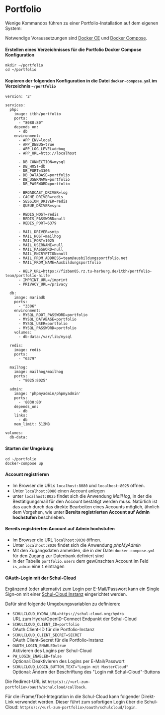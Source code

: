 # Portfolio

Wenige Kommandos führen zu einer Portfolio-Installation auf dem eigenen System:

Notwendige Voraussetzungen sind [Docker CE](https://docs.docker.com/install/) und [Docker Compose](https://docs.docker.com/compose/install/).

#### Erstellen eines Verzeichnisses für die Portfolio Docker Compose Konfiguration 

```
mkdir ~/portfolio
cd ~/portfolio
```

#### Kopieren der folgenden Konfiguration in die Datei `docker-compose.yml` im Verzeichnis `~/portfolio` 

```
version: '2'

services:
  php:
    image: itbh/portfolio
    ports:
      - "8080:80"
    depends_on:
      - db
    environment:
      - APP_ENV=local
      - APP_DEBUG=true
      - APP_LOG_LEVEL=debug
      - APP_URL=http://localhost

      - DB_CONNECTION=mysql
      - DB_HOST=db
      - DB_PORT=3306
      - DB_DATABASE=portfolio
      - DB_USERNAME=portfolio
      - DB_PASSWORD=portfolio

      - BROADCAST_DRIVER=log
      - CACHE_DRIVER=redis
      - SESSION_DRIVER=redis
      - QUEUE_DRIVER=sync

      - REDIS_HOST=redis
      - REDIS_PASSWORD=null
      - REDIS_PORT=6379

      - MAIL_DRIVER=smtp
      - MAIL_HOST=mailhog
      - MAIL_PORT=1025
      - MAIL_USERNAME=null
      - MAIL_PASSWORD=null
      - MAIL_ENCRYPTION=null
      - MAIL_FROM_ADDRESS=team@ausbildungsportfolio.net
      - MAIL_FROM_NAME=Ausbildungsportfolio

      - HELP_URL=https://fizban05.rz.tu-harburg.de/itbh/portfolio-team/portfolio-hilfe
      - IMPRINT_URL=/imprint
      - PRIVACY_URL=/privacy

  db:
    image: mariadb
    ports:
      - "3306"
    environment:
      - MYSQL_ROOT_PASSWORD=portfolio
      - MYSQL_DATABASE=portfolio
      - MYSQL_USER=portfolio
      - MYSQL_PASSWORD=portfolio
    volumes:
      - db-data:/var/lib/mysql

  redis:
    image: redis
    ports:
      - "6379"

  mailhog:
    image: mailhog/mailhog
    ports:
      - "8025:8025"

  admin:
    image: 'phpmyadmin/phpmyadmin'
    ports:
      - '8030:80'
    depends_on:
      - db
    links:
      - db
    mem_limit: 512MB

volumes:
  db-data:

```

#### Starten der Umgebung

```
cd ~/portfolio
docker-compose up
```

#### Account registrieren

- Im Browser die URLs `localhost:8080` und `localhost:8025` öffnen.
- Unter `localhost:8080` einen Account anlegen
- unter `localhost:8025` findet sich die Anwendung *MailHog*, in der die Bestätigungsmail für den Account bestätigt werden muss. Natürlich ist das auch durch das direkte Bearbeiten eines Accounts möglich, ähnlich dem Vorgehen, wie unter **Bereits registrierten Account auf Admin hochstufen** beschrieben.

#### Bereits registrierten Account auf Admin hochstufen

- Im Browser die URL `localhost:8030` öffnen.
- Unter `localhost:8030` findet sich die Anwendung *phpMyAdmin*
- Mit den Zugangsdaten anmelden, die in der Datei `docker-compose.yml` für den Zugang zur Datenbank definiert sind
- In der Tabelle `portfolio.users` dem gewünschten Account im Feld `is_admin` eine `1` eintragen

#### OAuth-Login mit der Schul-Cloud

Ergänzend (oder alternativ) zum Login per E-Mail/Passwort kann ein Single Sign-on mit einer [Schul-Cloud Instanz](https://github.com/schul-cloud/schulcloud-server)
eingerichtet werden.

Dafür sind folgende Umgebungsvariablen zu definieren:

- `SCHULCLOUD_HYDRA_URL=https://schul-cloud.org/hydra`   
URL zum Hydra/OpenID-Connect Endpunkt der Schul-Cloud
- `SCHULCLOUD_CLIENT_ID=portfolio`  
OAuth Client-ID für die Portfolio-Instanz
- `SCHULCLOUD_CLIENT_SECRET=SECRET`  
OAuth Client-Secret für die Portfolio-Instanz
- `OAUTH_LOGIN_ENABLED=true`  
Aktivieren des Logins per Schul-Cloud
- `PW_LOGIN_ENABLED=false`  
Optional: Deaktivieren des Logins per E-Mail/Passwort
- `SCHULCLOUD_LOGIN_BUTTON_TEXT="Login mit MusterCloud"`  
Optional: Ändern der Beschriftung des "Login mit Schul-Cloud"-Buttons

Die Redirect-URL ist `http(s)://<url-zum-portfolio>/oauth/schulcloud/callback`.  

Für die iFrame/Tool-Integration in die Schul-Cloud kann folgender Direkt-Link verwendet werden.
Dieser führt zum sofortigen Login über die Schul-Cloud: `http(s)://<url-zum-portfolio>/oauth/schulcloud/login`. 